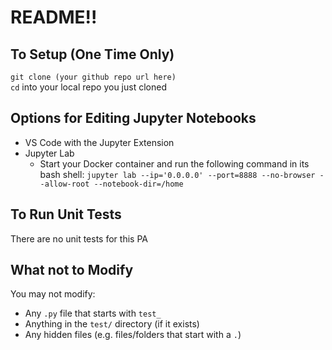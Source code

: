 # README!!

## To Setup (One Time Only)
`git clone (your github repo url here)`  
`cd` into your local repo you just cloned 

## Options for Editing Jupyter Notebooks
* VS Code with the Jupyter Extension
* Jupyter Lab
    * Start your Docker container and run the following command in its bash shell: `jupyter lab --ip='0.0.0.0' --port=8888 --no-browser --allow-root --notebook-dir=/home`

## To Run Unit Tests
There are no unit tests for this PA

## What not to Modify
You may not modify:
* Any `.py` file that starts with `test_` 
* Anything in the `test/` directory (if it exists)
* Any hidden files (e.g. files/folders that start with a `.`)

